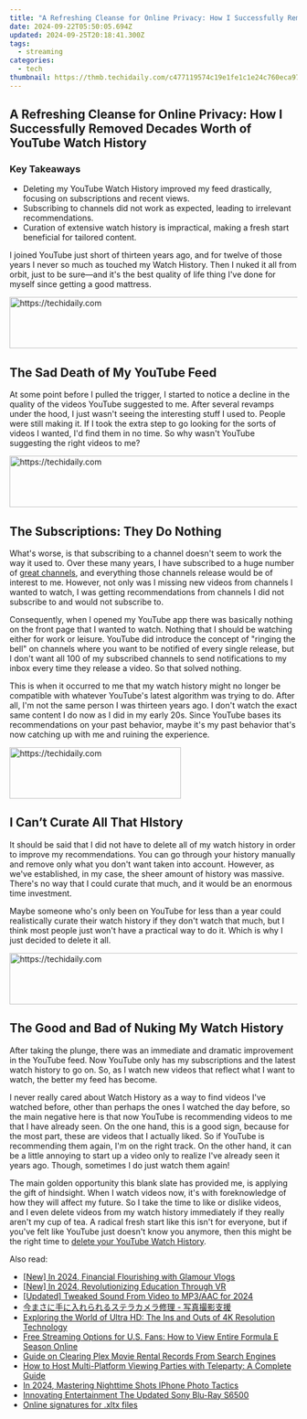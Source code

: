```yaml
---
title: "A Refreshing Cleanse for Online Privacy: How I Successfully Removed Decades Worth of YouTube Watch History"
date: 2024-09-22T05:50:05.694Z
updated: 2024-09-25T20:18:41.300Z
tags:
  - streaming
categories:
  - tech
thumbnail: https://thmb.techidaily.com/c477119574c19e1fe1c1e24c760eca970cf6d9df63cc3bc93f37a86e27d2e105.png
---
```


## A Refreshing Cleanse for Online Privacy: How I Successfully Removed Decades Worth of YouTube Watch History

### Key Takeaways

* Deleting my YouTube Watch History improved my feed drastically, focusing on subscriptions and recent views.
* Subscribing to channels did not work as expected, leading to irrelevant recommendations.
* Curation of extensive watch history is impractical, making a fresh start beneficial for tailored content.

 I joined YouTube just short of thirteen years ago, and for twelve of those years I never so much as touched my Watch History. Then I nuked it all from orbit, just to be sure—and it's the best quality of life thing I've done for myself since getting a good mattress.

<!-- affiliate ads begin -->
<a href="https://aligracehair.sjv.io/c/5597632/2047351/19272" target="_top" id="2047351">
  <img src="//a.impactradius-go.com/display-ad/19272-2047351" border="0" alt="https://techidaily.com" width="728" height="90"/>
</a>
<img height="0" width="0" src="https://aligracehair.sjv.io/i/5597632/2047351/19272" style="position:absolute;visibility:hidden;" border="0" />
<!-- affiliate ads end -->

##  The Sad Death of My YouTube Feed

 At some point before I pulled the trigger, I started to notice a decline in the quality of the videos YouTube suggested to me. After several revamps under the hood, I just wasn't seeing the interesting stuff I used to. People were still making it. If I took the extra step to go looking for the sorts of videos I wanted, I'd find them in no time. So why wasn't YouTube suggesting the right videos to me?

<!-- affiliate ads begin -->
<a href="https://ephamedtechinc.pxf.io/c/5597632/2137213/26400" target="_top" id="2137213">
  <img src="//a.impactradius-go.com/display-ad/26400-2137213" border="0" alt="https://techidaily.com" width="728" height="90"/>
</a>
<img height="0" width="0" src="https://ephamedtechinc.pxf.io/i/5597632/2137213/26400" style="position:absolute;visibility:hidden;" border="0" />
<!-- affiliate ads end -->

##  The Subscriptions: They Do Nothing

 What's worse, is that subscribing to a channel doesn't seem to work the way it used to. Over these many years, I have subscribed to a huge number of [great channels](https://fix-guide.techidaily.com/proven-ways-to-fix-there-was-a-problem-parsing-the-package-on-samsung-galaxy-s24-drfone-by-drfone-fix-android-problems-fix-android-problems/), and everything those channels release would be of interest to me. However, not only was I missing new videos from channels I wanted to watch, I was getting recommendations from channels I did not subscribe to and would not subscribe to.

 Consequently, when I opened my YouTube app there was basically nothing on the front page that I wanted to watch. Nothing that I should be watching either for work or leisure. YouTube did introduce the concept of "ringing the bell" on channels where you want to be notified of every single release, but I don't want all 100 of my subscribed channels to send notifications to my inbox every time they release a video. So that solved nothing.

 This is when it occurred to me that my watch history might no longer be compatible with whatever YouTube's latest algorithm was trying to do. After all, I'm not the same person I was thirteen years ago. I don't watch the exact same content I do now as I did in my early 20s. Since YouTube bases its recommendations on your past behavior, maybe it's my past behavior that's now catching up with me and ruining the experience.

<!-- affiliate ads begin -->
<a href="https://aligracehair.sjv.io/c/5597632/1896555/19272" target="_top" id="1896555">
  <img src="//a.impactradius-go.com/display-ad/19272-1896555" border="0" alt="https://techidaily.com" width="300" height="90"/>
</a>
<img height="0" width="0" src="https://aligracehair.sjv.io/i/5597632/1896555/19272" style="position:absolute;visibility:hidden;" border="0" />
<!-- affiliate ads end -->

##  I Can’t Curate All That HIstory

 It should be said that I did not have to delete all of my watch history in order to improve my recommendations. You can go through your history manually and remove only what you don't want taken into account. However, as we've established, in my case, the sheer amount of history was massive. There's no way that I could curate that much, and it would be an enormous time investment.

 Maybe someone who's only been on YouTube for less than a year could realistically curate their watch history if they don't watch that much, but I think most people just won't have a practical way to do it. Which is why I just decided to delete it all.

<!-- affiliate ads begin -->
<a href="https://appsumo.8odi.net/c/5597632/2123730/7443" target="_top" id="2123730">
  <img src="//a.impactradius-go.com/display-ad/7443-2123730" border="0" alt="https://techidaily.com" width="728" height="90"/>
</a>
<img height="0" width="0" src="https://appsumo.8odi.net/i/5597632/2123730/7443" style="position:absolute;visibility:hidden;" border="0" />
<!-- affiliate ads end -->

##  The Good and Bad of Nuking My Watch History

 After taking the plunge, there was an immediate and dramatic improvement in the YouTube feed. Now YouTube only has my subscriptions and the latest watch history to go on. So, as I watch new videos that reflect what I want to watch, the better my feed has become.

 I never really cared about Watch History as a way to find videos I've watched before, other than perhaps the ones I watched the day before, so the main negative here is that now YouTube is recommending videos to me that I have already seen. On the one hand, this is a good sign, because for the most part, these are videos that I actually liked. So if YouTube is recommending them again, I'm on the right track. On the other hand, it can be a little annoying to start up a video only to realize I've already seen it years ago. Though, sometimes I do just watch them again!

 The main golden opportunity this blank slate has provided me, is applying the gift of hindsight. When I watch videos now, it's with foreknowledge of how they will affect my future. So I take the time to like or dislike videos, and I even delete videos from my watch history immediately if they really aren't my cup of tea. A radical fresh start like this isn't for everyone, but if you've felt like YouTube just doesn't know you anymore, then this might be the right time to [delete your YouTube Watch History](https://screen-mirroring-recording.techidaily.com/new-in-2024-is-splitcam-the-ultimate-in-video-capture/).

<ins class="adsbygoogle"
     style="display:block"
     data-ad-format="autorelaxed"
     data-ad-client="ca-pub-7571918770474297"
     data-ad-slot="1223367746"></ins>

<ins class="adsbygoogle"
     style="display:block"
     data-ad-client="ca-pub-7571918770474297"
     data-ad-slot="8358498916"
     data-ad-format="auto"
     data-full-width-responsive="true"></ins>

<span class="atpl-alsoreadstyle">Also read:</span>
<div><ul>
<li><a href="https://eaxpv-info.techidaily.com/new-in-2024-financial-flourishing-with-glamour-vlogs/"><u>[New] In 2024, Financial Flourishing with Glamour Vlogs</u></a></li>
<li><a href="https://fox-direct.techidaily.com/new-in-2024-revolutionizing-education-through-vr/"><u>[New] In 2024, Revolutionizing Education Through VR</u></a></li>
<li><a href="https://twitter-clips.techidaily.com/updated-tweaked-sound-from-video-to-mp3aac-for-2024/"><u>[Updated] Tweaked Sound From Video to MP3/AAC for 2024</u></a></li>
<li><a href="https://data-safeguard.techidaily.com/5luk44gplus44gv44gr5oml44gr5ywl44km44kj44km44kl44k544og44op44kr44oh44op5lplusu55cgic0g5yaz55yf5pku5b2x5psv5oplus0/"><u>今まさに手に入れられるステラカメラ修理 - 写真撮影支援</u></a></li>
<li><a href="https://media-tips.techidaily.com/exploring-the-world-of-ultra-hd-the-ins-and-outs-of-4k-resolution-technology/"><u>Exploring the World of Ultra HD: The Ins and Outs of 4K Resolution Technology</u></a></li>
<li><a href="https://media-tips.techidaily.com/free-streaming-options-for-us-fans-how-to-view-entire-formula-e-season-online/"><u>Free Streaming Options for U.S. Fans: How to View Entire Formula E Season Online</u></a></li>
<li><a href="https://media-tips.techidaily.com/guide-on-clearing-plex-movie-rental-records-from-search-engines/"><u>Guide on Clearing Plex Movie Rental Records From Search Engines</u></a></li>
<li><a href="https://media-tips.techidaily.com/how-to-host-multi-platform-viewing-parties-with-teleparty-a-complete-guide/"><u>How to Host Multi-Platform Viewing Parties with Teleparty: A Complete Guide</u></a></li>
<li><a href="https://extra-skills.techidaily.com/in-2024-mastering-nighttime-shots-iphone-photo-tactics/"><u>In 2024, Mastering Nighttime Shots IPhone Photo Tactics</u></a></li>
<li><a href="https://extra-resources.techidaily.com/innovating-entertainment-the-updated-sony-blu-ray-s6500/"><u>Innovating Entertainment The Updated Sony Blu-Ray S6500</u></a></li>
<li><a href="https://review-topics.techidaily.com/online-signatures-for-xltx-files-by-ldigisigner-sign-a-excel-sign-a-excel/"><u>Online signatures for .xltx files</u></a></li>
</ul></div>

